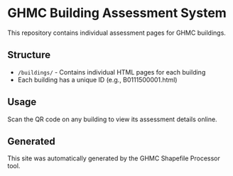 # GHMC Building Assessment System

This repository contains individual assessment pages for GHMC buildings.

## Structure

- `/buildings/` - Contains individual HTML pages for each building
- Each building has a unique ID (e.g., B0111500001.html)

## Usage

Scan the QR code on any building to view its assessment details online.

## Generated

This site was automatically generated by the GHMC Shapefile Processor tool.

